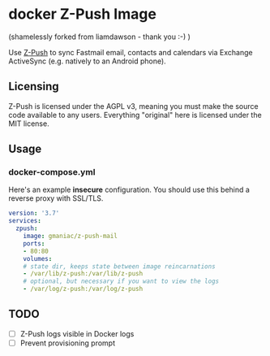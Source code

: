 # docker Z-Push Image
(shamelessly forked from liamdawson - thank you :-) )

Use [Z-Push](http://z-push.org/) to sync Fastmail email, contacts and
calendars via Exchange ActiveSync (e.g. natively to an Android phone).

## Licensing

Z-Push is licensed under the AGPL v3, meaning you must make the source
code available to any users. Everything "original" here is licensed
under the MIT license.

## Usage

### docker-compose.yml

Here's an example **insecure** configuration. You should use this behind
a reverse proxy with SSL/TLS.

```yaml
version: '3.7'
services:
  zpush:
    image: gmaniac/z-push-mail
    ports:
    - 80:80
    volumes:
    # state dir, keeps state between image reincarnations
    - /var/lib/z-push:/var/lib/z-push
    # optional, but necessary if you want to view the logs
    - /var/log/z-push:/var/log/z-push
```

## TODO

* [ ] Z-Push logs visible in Docker logs
* [ ] Prevent provisioning prompt
